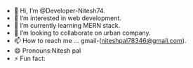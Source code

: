 - 👋 Hi, I’m @Developer-Nitesh74.
- 👀 I’m interested in web development.
- 🌱 I’m currently learning MERN stack.
- 💞️ I’m looking to collaborate on urban company.
- 📫 How to reach me ... gmail-(niteshpal78346@gmail.com).
- 😄 Pronouns:Nitesh pal
- ⚡ Fun fact: 

<!---
Developer-Nitesh74/Developer-Nitesh74 is a ✨ special ✨ repository because its `README.md` (this file) appears on your GitHub profile.
You can click the Preview link to take a look at your changes.
--->

